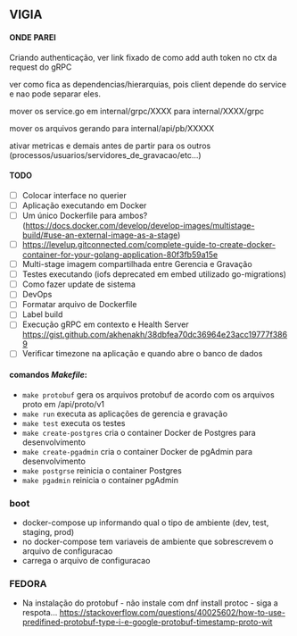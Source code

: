 ## VIGIA

#### ONDE PAREI

Criando authenticação, ver link fixado de como add auth token no ctx da request do gRPC

ver como fica as dependencias/hierarquias, pois client depende do service e nao pode separar eles.

mover os service.go em internal/grpc/XXXX para internal/XXXX/grpc

mover os arquivos gerando para internal/api/pb/XXXXX

ativar metricas e demais antes de partir para os outros (processos/usuarios/servidores_de_gravacao/etc...)




#### TODO

- [ ] Colocar interface no querier
- [ ] Aplicação executando em Docker
- [ ] Um único Dockerfile para ambos? (https://docs.docker.com/develop/develop-images/multistage-build/#use-an-external-image-as-a-stage)
- [ ] https://levelup.gitconnected.com/complete-guide-to-create-docker-container-for-your-golang-application-80f3fb59a15e
- [ ] Multi-stage imagem compartilhada entre Gerencia e Gravação
- [ ] Testes executando (iofs deprecated em embed utilizado go-migrations)
- [ ] Como fazer update de sistema
- [ ] DevOps
- [ ] Formatar arquivo de Dockerfile
- [ ] Label build
- [ ] Execução gRPC em contexto e Health Server https://gist.github.com/akhenakh/38dbfea70dc36964e23acc19777f3869
- [ ] Verificar timezone na aplicação e quando abre o banco de dados

#### comandos *Makefile*:

- `make protobuf` gera os arquivos protobuf de acordo com os arquivos proto em /api/proto/v1
- `make run` executa as aplicações de gerencia e gravação
- `make test` executa os testes
- `make create-postgres` cria o container Docker de Postgres para desenvolvimento
- `make create-pgadmin` cria o container Docker de pgAdmin para desenvolvimento
- `make postgrse` reinicia o container Postgres
- `make pgadmin` reinicia o container pgAdmin

### boot

- docker-compose up informando qual o tipo de ambiente (dev, test, staging, prod)
- no docker-compose tem variaveis de ambiente que sobrescrevem o arquivo de configuracao
- carrega o arquivo de configuracao

### FEDORA

- Na instalação do protobuf - não instale com dnf install protoc - siga a respota... https://stackoverflow.com/questions/40025602/how-to-use-predifined-protobuf-type-i-e-google-protobuf-timestamp-proto-wit
